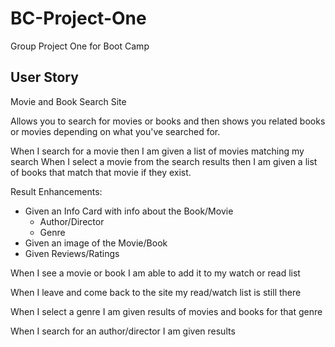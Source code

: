 # BC-Project-One
Group Project One for Boot Camp

## User Story
Movie and Book Search Site

Allows you to search for movies or books and then shows you related books or movies depending on what you've searched for.

When I search for a movie then I am given a list of movies matching my search
When I select a movie from the search results then I am given a list of books that match that movie if they exist.

Result Enhancements:
  - Given an Info Card with info about the Book/Movie
    - Author/Director
    - Genre
  - Given an image of the Movie/Book
  - Given Reviews/Ratings


When I see a movie or book I am able to add it to my watch or read list

When I leave and come back to the site my read/watch list is still there


When I select a genre I am given results of movies and books for that genre

When I search for an author/director I am given results 
